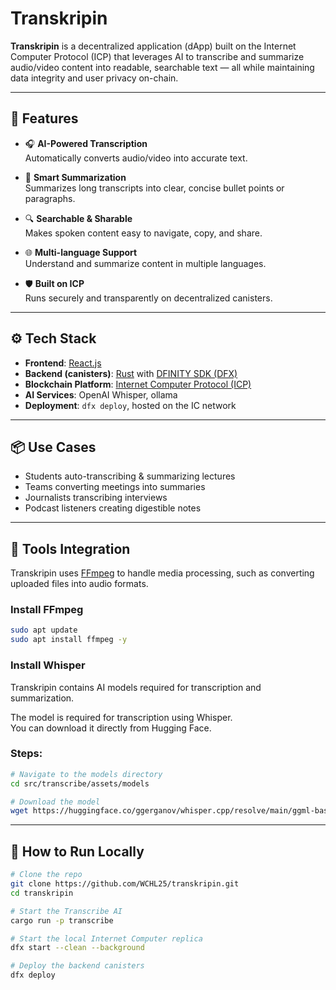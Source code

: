 # Transkripin

**Transkripin** is a decentralized application (dApp) built on the Internet Computer Protocol (ICP) that leverages AI to transcribe and summarize audio/video content into readable, searchable text — all while maintaining data integrity and user privacy on-chain.

---

## 🚀 Features

- 🎧 **AI-Powered Transcription**  
  Automatically converts audio/video into accurate text.

- 📝 **Smart Summarization**  
  Summarizes long transcripts into clear, concise bullet points or paragraphs.

- 🔍 **Searchable & Sharable**  
  Makes spoken content easy to navigate, copy, and share.

- 🌐 **Multi-language Support**  
  Understand and summarize content in multiple languages.

- 🛡️ **Built on ICP**  
  Runs securely and transparently on decentralized canisters.

---

## ⚙️ Tech Stack

- **Frontend**: [React.js](https://reactjs.org/)
- **Backend (canisters)**: [Rust](https://www.rust-lang.org/) with [DFINITY SDK (DFX)](https://smartcontracts.org/docs/developers-guide/cli-reference/dfx.html)
- **Blockchain Platform**: [Internet Computer Protocol (ICP)](https://internetcomputer.org/)
- **AI Services**: OpenAI Whisper, ollama
- **Deployment**: `dfx deploy`, hosted on the IC network

---

## 📦 Use Cases

- Students auto-transcribing & summarizing lectures
- Teams converting meetings into summaries
- Journalists transcribing interviews
- Podcast listeners creating digestible notes

---

## 🔧 Tools Integration

Transkripin uses [FFmpeg](https://ffmpeg.org/) to handle media processing, such as converting uploaded files into audio formats.

### Install FFmpeg

```bash
sudo apt update
sudo apt install ffmpeg -y
```

### Install Whisper

Transkripin contains AI models required for transcription and summarization.

The model is required for transcription using Whisper.  
You can download it directly from Hugging Face.

### Steps:

```bash
# Navigate to the models directory
cd src/transcribe/assets/models

# Download the model
wget https://huggingface.co/ggerganov/whisper.cpp/resolve/main/ggml-base.bin
```

---

## 📄 How to Run Locally

```bash
# Clone the repo
git clone https://github.com/WCHL25/transkripin.git
cd transkripin

# Start the Transcribe AI
cargo run -p transcribe

# Start the local Internet Computer replica
dfx start --clean --background

# Deploy the backend canisters
dfx deploy
```
